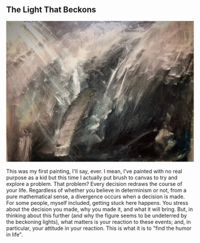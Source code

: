 ## The Light That Beckons

![the light that beckons](thelightthatbeckons.jpg)

This was my first painting, I'll say, ever. I mean, I've painted with no real purpose as a kid but this time I actually put brush to canvas to try and explore a problem. That problem? Every decision redraws the course of your life. Regardless of whether you believe in determinism or not, from a pure mathematical sense, a divergence occurs when a decision is made. For some people, myself included, getting stuck here happens. You stress about the decision you made, why you made it, and what it will bring. But, in thinking about this further (and why the figure seems to be undeterred by the beckoning lights), what matters is your reaction to these events; and, in particular, your attitude in your reaction. This is what it is to "find the humor in life".

